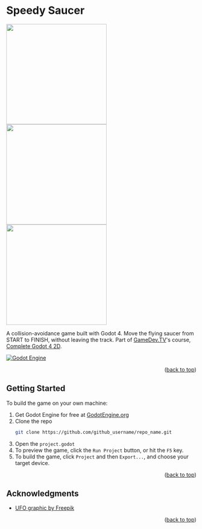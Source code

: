 <a id="readme-top"></a>

<!-- TITLE -->
# Speedy Saucer

<!-- SCREENSHOTS -->
<img src=".github/images/screenshot_start.jpg" width="266" /> <img src=".github/images/screenshot_middle.jpg" width="266" /> <img src=".github/images/screenshot_finish.jpg" width="266" />

<!-- DESCRIPTION -->
A collision-avoidance game built with Godot 4. Move the flying saucer from START to FINISH, without leaving the track. Part of [GameDev.TV](https://gamedev.tv)'s course, [Complete Godot 4 2D](https://www.gamedev.tv/courses/godot-complete-2d).

<!-- PROJECT SHIELDS -->
[![Godot Engine](https://img.shields.io/badge/Built_with_Godot-4d9fdc?style=for-the-badge&logo=godotengine&logoColor=white)](https://godotengine.org/)

<p align="right">(<a href="#readme-top">back to top</a>)</p>

<!-- GETTING STARTED -->
## Getting Started

To build the game on your own machine:
1. Get Godot Engine for free at [GodotEngine.org](https://godotengine.org/)
2. Clone the repo
   ```sh
   git clone https://github.com/github_username/repo_name.git
   ```
3. Open the `project.godot`
4. To preview the game, click the `Run Project` button, or hit the `F5` key.
5. To build the game, click `Project` and then `Export...`, and choose your target device. 

<p align="right">(<a href="#readme-top">back to top</a>)</p>

<!-- ACKNOWLEDGMENTS -->
## Acknowledgments

* [UFO graphic by Freepik](https://www.freepik.com/icon/ufo_2949273)

<p align="right">(<a href="#readme-top">back to top</a>)</p>
